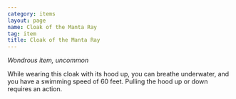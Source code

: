 ```yaml
---
category: items
layout: page
name: Cloak of the Manta Ray
tag: item
title: Cloak of the Manta Ray 
---
```

_Wondrous item, uncommon_ 

While wearing this cloak with its hood up, you can breathe underwater, and you have a swimming speed of 60 feet. Pulling the hood up or down requires an action. 

